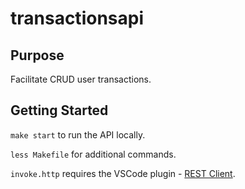 # transactionsapi

## Purpose

Facilitate CRUD user transactions.

## Getting Started

`make start` to run the API locally.

`less Makefile` for additional commands.

`invoke.http` requires the VSCode plugin - [REST Client](https://marketplace.visualstudio.com/items?itemName=humao.rest-client).
